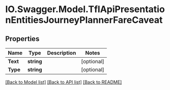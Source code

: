 # IO.Swagger.Model.TflApiPresentationEntitiesJourneyPlannerFareCaveat
## Properties

Name | Type | Description | Notes
------------ | ------------- | ------------- | -------------
**Text** | **string** |  | [optional] 
**Type** | **string** |  | [optional] 

[[Back to Model list]](../README.md#documentation-for-models) [[Back to API list]](../README.md#documentation-for-api-endpoints) [[Back to README]](../README.md)

